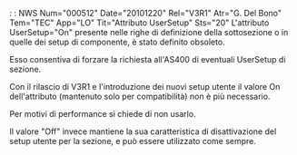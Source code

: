  :  : NWS Num="000512" Date="20101220" Rel="V3R1" Atr="G. Del Bono" Tem="TEC" App="LO" Tit="Attributo UserSetup" Sts="20"
L'attributo UserSetup="On" presente nelle righe di definizione della sottosezione o in quelle dei setup di componente, è stato definito obsoleto.

Esso consentiva di forzare la richiesta all'AS400 di eventuali UserSetup di sezione.

Con il rilascio di V3R1 e l'introduzione dei nuovi setup utente il valore On dell'attributo (mantenuto solo per compatibilità) non è più necessario.

Per motivi di performance si chiede di non usarlo.

Il valore "Off" invece mantiene la sua caratteristica di disattivazione del setup utente per la sezione, e può essere utilizzato come sempre.
